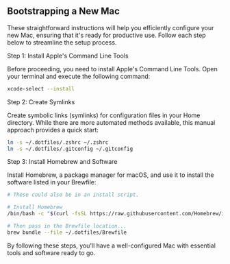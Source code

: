 ## Bootstrapping a New Mac

These straightforward instructions will help you efficiently configure your new Mac, ensuring that it's ready for productive use. 
Follow each step below to streamline the setup process.

Step 1: Install Apple's Command Line Tools

Before proceeding, you need to install Apple's Command Line Tools. Open your terminal and execute the following command:

```zsh
xcode-select --install
```

Step 2: Create Symlinks

Create symbolic links (symlinks) for configuration files in your Home directory. While there are more automated methods available, this manual approach provides a quick start:

```zsh
ln -s ~/.dotfiles/.zshrc ~/.zshrc
ln -s ~/.dotfiles/.gitconfig ~/.gitconfig
```


Step 3: Install Homebrew and Software

Install Homebrew, a package manager for macOS, and use it to install the software listed in your Brewfile:

```zsh
# These could also be in an install script.

# Install Homebrew
/bin/bash -c "$(curl -fsSL https://raw.githubusercontent.com/Homebrew/install/HEAD/install.sh)"

# Then pass in the Brewfile location...
brew bundle --file ~/.dotfiles/Brewfile

```
By following these steps, you'll have a well-configured Mac with essential tools and software ready to go.
